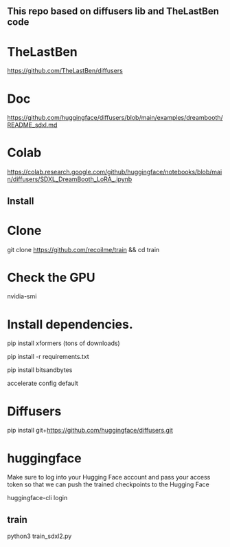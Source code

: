 ## This repo based on diffusers lib and TheLastBen code

# TheLastBen
https://github.com/TheLastBen/diffusers

# Doc
https://github.com/huggingface/diffusers/blob/main/examples/dreambooth/README_sdxl.md

# Colab
https://colab.research.google.com/github/huggingface/notebooks/blob/main/diffusers/SDXL_DreamBooth_LoRA_.ipynb

## Install

# Clone
git clone https://github.com/recoilme/train && cd train

# Check the GPU
nvidia-smi

# Install dependencies.
pip install xformers (tons of downloads)

pip install -r requirements.txt

pip install bitsandbytes

accelerate config default


# Diffusers
pip install git+https://github.com/huggingface/diffusers.git 

# huggingface 
Make sure to log into your Hugging Face account and pass your access token so that we can push the trained checkpoints to the Hugging Face

huggingface-cli login

## train

python3 train_sdxl2.py